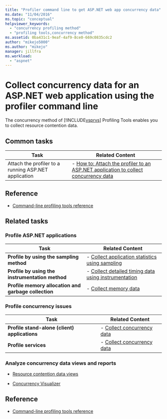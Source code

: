 ```yaml
---
title: "Profiler command line to get ASP.NET web app concurrency data"
ms.date: "11/04/2016"
ms.topic: "conceptual"
helpviewer_keywords:
  - "concurrency profiling method"
  - "profiling tools,concurrency method"
ms.assetid: 0ba431c1-9eaf-4af9-8ce0-669c0835cdc2
author: "mikejo5000"
ms.author: "mikejo"
manager: jillfra
ms.workload:
  - "aspnet"
---
```


# Collect concurrency data for an ASP.NET web application using the profiler command line
The concurrency method of [!INCLUDE[vsprvs](../code-quality/includes/vsprvs_md.md)] Profiling Tools enables you to collect resource contention data.

## Common tasks

|Task|Related Content|
|----------|---------------------|
|Attach the profiler to a running ASP.NET application|-   [How to: Attach the profiler to an ASP.NET application to collect concurrency data](../profiling/how-to-attach-the-profiler-to-an-aspnet-web-application-to-collect-concurrency-data-by-using-the-command-line.md)|

## Reference
- [Command-line profiling tools reference](../profiling/command-line-profiling-tools-reference.md)

## Related tasks

### Profile ASP.NET applications

|Task|Related Content|
|----------|---------------------|
|**Profile by using the sampling method**|-   [Collect application statistics using sampling](../profiling/collecting-application-statistics-for-aspnet-using-the-profiler-sampling-method.md)|
|**Profile by using the instrumentation method**|-   [Collect detailed timing data using instrumentation](../profiling/collecting-detailed-timing-data-aspnet-profiler-instrumentation-method.md)|
|**Profile memory allocation and garbage collection**|-   [Collect memory data](../profiling/collecting-memory-data-from-an-aspnet-web-application.md)|

### Profile concurrency issues

|Task|Related Content|
|----------|---------------------|
|**Profile stand-alone (client) applications**|-   [Collect concurrency data](../profiling/collecting-concurrency-data-for-stand-alone-applications.md)|
|**Profile services**|-   [Collect concurrency data](../profiling/collecting-concurrency-data-for-a-service-by-using-the-profiler-command-line.md)|

### Analyze concurrency data views and reports
- [Resource contention data views](../profiling/resource-contention-data-views.md)

- [Concurrency Visualizer](../profiling/concurrency-visualizer.md)

## Reference
- [Command-line profiling tools reference](../profiling/command-line-profiling-tools-reference.md)